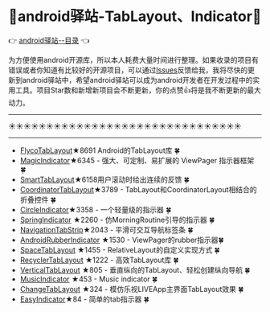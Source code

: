 # :running:android驿站-TabLayout、Indicator:running:
:point_right: [android驿站--目录](https://github.com/enChenging/android_posthouse) :point_left:

为方便使用android开源库，所以本人耗费大量时间进行整理。如果收录的项目有错误或者你知道有比较好的开源项目，可以通过[Issues](https://github.com/enChenging/android_posthouse/issues)反馈给我，我将尽快的更新到android驿站中，希望android驿站可以成为android开发者在开发过程中的实用工具。项目Star数和新增新项目会不断更新，你的点赞:+1:将是我不断更新的最大动力。

<HR style="FILTER: progid:DXImageTransform.Microsoft.Shadow(color:#987cb9,direction:145,strength:15)" width="100%" color=#987cb9 SIZE=1>

:sunny::sunny::sunny::sunny::sunny::sunny::sunny::sunny::sunny::sunny::sunny::sunny::sunny::sunny::sunny::sunny::sunny::sunny::sunny::sunny::sunny::sunny::sunny::sunny::sunny::sunny::sunny::sunny::sunny::sunny::sunny:
<HR style="FILTER: progid:DXImageTransform.Microsoft.Shadow(color:#987cb9,direction:145,strength:15)" width="100%" color=#987cb9 SIZE=1>

- [FlycoTabLayout](https://github.com/H07000223/FlycoTabLayout)★8691 Android的TabLayout库  :four_leaf_clover:
- [MagicIndicator](https://github.com/hackware1993/MagicIndicator)★6345 - 强大、可定制、易扩展的 ViewPager 指示器框架 :four_leaf_clover:
- [SmartTabLayout](https://github.com/ogaclejapan/SmartTabLayout)★6158用户滚动时给出连续的反馈 :four_leaf_clover:
- [CoordinatorTabLayout](https://github.com/hugeterry/CoordinatorTabLayout)★3789 - TabLayout和CoordinatorLayout相结合的折叠控件 :four_leaf_clover:
- [CircleIndicator](https://github.com/ongakuer/CircleIndicator)★3358 - 一个轻量级的指示器 :four_leaf_clover:
- [SpringIndicator](https://github.com/chenupt/SpringIndicator) ★2260 - 仿MorningRoutine引导的指示器 :four_leaf_clover:
- [NavigationTabStrip](https://github.com/DevLight-Mobile-Agency/NavigationTabStri)★2043 - 平滑可交互导航标签条 :four_leaf_clover:
- [AndroidRubberIndicator](https://github.com/LyndonChin/AndroidRubberIndicator) ★1530 - ViewPager的rubber指示器:four_leaf_clover:
- [SpaceTabLayout](https://github.com/thelong1EU/SpaceTabLayout) ★1455 - RelativeLayout的自定义实现方式 :four_leaf_clover:
- [RecyclerTabLayout](https://github.com/nshmura/RecyclerTabLayout) ★1222 - 高效TabLayout库 :four_leaf_clover:
- [VerticalTabLayout](https://github.com/qstumn/VerticalTabLayout) ★805 - 垂直纵向的TabLayout、轻松创建纵向导航 :four_leaf_clover:
- [MusicIndicator](https://github.com/Taishi-Y/MusicIndicator) ★453 - Music indicator :four_leaf_clover:
- [ChangeTabLayout](https://github.com/simplezhli/ChangeTabLayout) ★324 - 模仿乐视LIVEApp主界面TabLayout效果 :four_leaf_clover:
- [EasyIndicator](https://github.com/LuckSiege/EasyIndicator)★84 - 简单的tab指示器 :four_leaf_clover:


       
